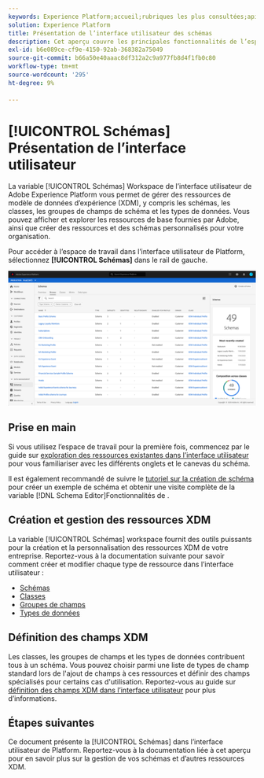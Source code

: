 ```yaml
---
keywords: Experience Platform;accueil;rubriques les plus consultées;api;API;XDM;système XDM;modèle de données d’expérience;modèle de données;ui;espace de travail;
solution: Experience Platform
title: Présentation de l’interface utilisateur des schémas
description: Cet aperçu couvre les principales fonctionnalités de l’espace de travail des schémas dans Experience Platform.
exl-id: b6e089ce-cf9e-4150-92ab-368382a75049
source-git-commit: b66a50e40aaac8df312a2c9a977fb8d4f1fb0c80
workflow-type: tm+mt
source-wordcount: '295'
ht-degree: 9%

---
```


# [!UICONTROL Schémas] Présentation de l’interface utilisateur

La variable [!UICONTROL Schémas] Workspace de l’interface utilisateur de Adobe Experience Platform vous permet de gérer des ressources de modèle de données d’expérience (XDM), y compris les schémas, les classes, les groupes de champs de schéma et les types de données. Vous pouvez afficher et explorer les ressources de base fournies par Adobe, ainsi que créer des ressources et des schémas personnalisés pour votre organisation.

Pour accéder à l’espace de travail dans l’interface utilisateur de Platform, sélectionnez **[!UICONTROL Schémas]** dans le rail de gauche.

![](../images/ui/overview/schemas-tab.png)

## Prise en main

Si vous utilisez l’espace de travail pour la première fois, commencez par le guide sur [exploration des ressources existantes dans l’interface utilisateur](./explore.md) pour vous familiariser avec les différents onglets et le canevas du schéma.

Il est également recommandé de suivre le [tutoriel sur la création de schéma](../tutorials/create-schema-ui.md) pour créer un exemple de schéma et obtenir une visite complète de la variable [!DNL Schema Editor]Fonctionnalités de .

## Création et gestion des ressources XDM

La variable [!UICONTROL Schémas] workspace fournit des outils puissants pour la création et la personnalisation des ressources XDM de votre entreprise. Reportez-vous à la documentation suivante pour savoir comment créer et modifier chaque type de ressource dans l’interface utilisateur :

* [Schémas](./resources/schemas.md)
* [Classes](./resources/classes.md)
* [Groupes de champs](./resources/field-groups.md)
* [Types de données](./resources/data-types.md)

## Définition des champs XDM

Les classes, les groupes de champs et les types de données contribuent tous à un schéma. Vous pouvez choisir parmi une liste de types de champ standard lors de l&#39;ajout de champs à ces ressources et définir des champs spécialisés pour certains cas d&#39;utilisation. Reportez-vous au guide sur [définition des champs XDM dans l’interface utilisateur](./fields/overview.md) pour plus d’informations.

## Étapes suivantes

Ce document présente la [!UICONTROL Schémas] dans l’interface utilisateur de Platform. Reportez-vous à la documentation liée à cet aperçu pour en savoir plus sur la gestion de vos schémas et d’autres ressources XDM.
